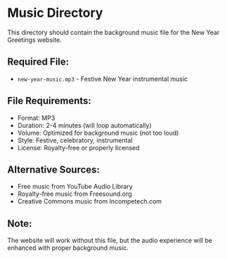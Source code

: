 # Music Directory

This directory should contain the background music file for the New Year Greetings website.

## Required File:
- `new-year-music.mp3` - Festive New Year instrumental music

## File Requirements:
- Format: MP3
- Duration: 2-4 minutes (will loop automatically)
- Volume: Optimized for background music (not too loud)
- Style: Festive, celebratory, instrumental
- License: Royalty-free or properly licensed

## Alternative Sources:
- Free music from YouTube Audio Library
- Royalty-free music from Freesound.org
- Creative Commons music from Incompetech.com

## Note:
The website will work without this file, but the audio experience will be enhanced with proper background music.
